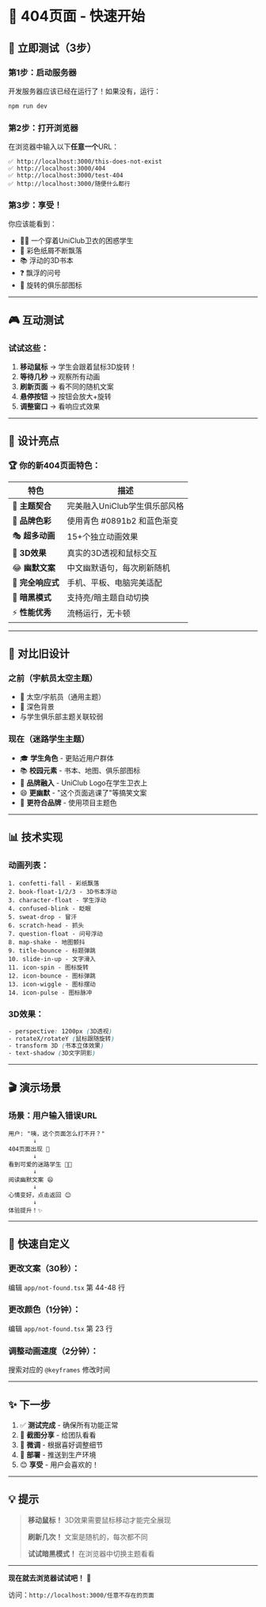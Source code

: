 # 🚀 404页面 - 快速开始

## 📍 立即测试（3步）

### 第1步：启动服务器
开发服务器应该已经在运行了！如果没有，运行：
```bash
npm run dev
```

### 第2步：打开浏览器
在浏览器中输入以下**任意一个**URL：

```
✅ http://localhost:3000/this-does-not-exist
✅ http://localhost:3000/404  
✅ http://localhost:3000/test-404
✅ http://localhost:3000/随便什么都行
```

### 第3步：享受！
你应该能看到：
- 🧑‍🎓 一个穿着UniClub卫衣的困惑学生
- 🎊 彩色纸屑不断飘落
- 📚 浮动的3D书本
- ❓ 飘浮的问号
- 🎨 旋转的俱乐部图标

---

## 🎮 互动测试

### 试试这些：
1. **移动鼠标** → 学生会跟着鼠标3D旋转！
2. **等待几秒** → 观察所有动画
3. **刷新页面** → 看不同的随机文案
4. **悬停按钮** → 按钮会放大+旋转
5. **调整窗口** → 看响应式效果

---

## 🎨 设计亮点

### 🏆 你的新404页面特色：

| 特色 | 描述 |
|------|------|
| 🎯 **主题契合** | 完美融入UniClub学生俱乐部风格 |
| 🎨 **品牌色彩** | 使用青色 #0891b2 和蓝色渐变 |
| 🎭 **超多动画** | 15+个独立动画效果 |
| 🎪 **3D效果** | 真实的3D透视和鼠标交互 |
| 😂 **幽默文案** | 中文幽默语句，每次刷新随机 |
| 📱 **完全响应式** | 手机、平板、电脑完美适配 |
| 🌙 **暗黑模式** | 支持亮/暗主题自动切换 |
| ⚡ **性能优秀** | 流畅运行，无卡顿 |

---

## 🎯 对比旧设计

### 之前（宇航员太空主题）
- 🚀 太空/宇航员（通用主题）
- 🌌 深色背景
- 与学生俱乐部主题关联较弱

### 现在（迷路学生主题）
- 🎓 **学生角色** - 更贴近用户群体
- 📚 **校园元素** - 书本、地图、俱乐部图标
- 🎽 **品牌融入** - UniClub Logo在学生卫衣上
- 😄 **更幽默** - "这个页面逃课了"等搞笑文案
- 🎨 **更符合品牌** - 使用项目主题色

---

## 📊 技术实现

### 动画列表：
```
1. confetti-fall - 彩纸飘落
2. book-float-1/2/3 - 3D书本浮动
3. character-float - 学生浮动
4. confused-blink - 眨眼
5. sweat-drop - 冒汗
6. scratch-head - 抓头
7. question-float - 问号浮动
8. map-shake - 地图颤抖
9. title-bounce - 标题弹跳
10. slide-in-up - 文字滑入
11. icon-spin - 图标旋转
12. icon-bounce - 图标弹跳
13. icon-wiggle - 图标摆动
14. icon-pulse - 图标脉冲
```

### 3D效果：
```css
- perspective: 1200px (3D透视)
- rotateX/rotateY (鼠标跟随旋转)
- transform 3D (书本立体效果)
- text-shadow (3D文字阴影)
```

---

## 🎬 演示场景

### 场景：用户输入错误URL

```
用户: "咦，这个页面怎么打不开？"
       ↓
404页面出现 🎊
       ↓
看到可爱的迷路学生 👨‍🎓
       ↓  
阅读幽默文案 😄
       ↓
心情变好，点击返回 😊
       ↓
体验提升！✨
```

---

## 🔧 快速自定义

### 更改文案（30秒）：
编辑 `app/not-found.tsx` 第 44-48 行

### 更改颜色（1分钟）：
编辑 `app/not-found.tsx` 第 23 行

### 调整动画速度（2分钟）：
搜索对应的 `@keyframes` 修改时间

---

## ✨ 下一步

1. ✅ **测试完成** - 确保所有功能正常
2. 📸 **截图分享** - 给团队看看
3. 🎨 **微调** - 根据喜好调整细节  
4. 🚀 **部署** - 推送到生产环境
5. 😊 **享受** - 用户会喜欢的！

---

## 💡 提示

> **移动鼠标！** 3D效果需要鼠标移动才能完全展现
> 
> **刷新几次！** 文案是随机的，每次都不同
> 
> **试试暗黑模式！** 在浏览器中切换主题看看

---

**现在就去浏览器试试吧！** 🎉

访问：`http://localhost:3000/任意不存在的页面`

